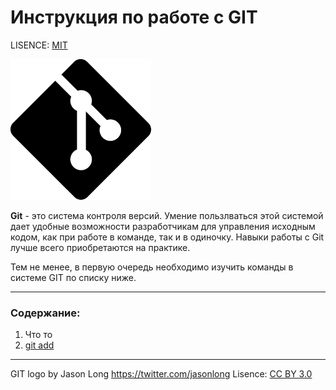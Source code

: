 # Инструкция по работе с GIT

LISENCE: [MIT](./lisence.md)

![git-logo](./git%20logo.png)

**Git** - это система контроля версий. Умение пользлваться этой системой дает удобные возможности разработчикам для управления исходным кодом, как при работе в команде, так и в одиночку. Навыки работы с Git лучше всего приобретаются на практике.

Тем не менее, в первую очередь необходимо изучить команды в системе GIT по списку ниже.

---

### Содержание:
1. Что то
2. [git add](./add.md)


---

GIT logo by Jason Long https://twitter.com/jasonlong
Lisence: [CC BY 3.0](https://creativecommons.org/licenses/by/3.0/)